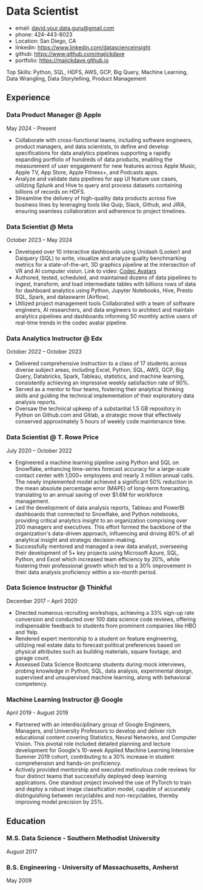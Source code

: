 # Data Scientist
- email: david.your.data.guru@gmail.com
- phone: 424-443-8023
- Location: San Diego, CA
- linkedin: https://www.linkedin.com/datascienceinsight
- github: https://www.github.com/majickdave
- portfolio: https://majickdave.github.io 

Top Skills: Python, SQL, HDFS, AWS, GCP, Big Query, Machine Learning, Data Wrangling, Data Storytelling, Product Management

## Experience
### Data Product Manager @ Apple
May 2024 - Present
- Collaborate with cross-functional teams, including software engineers, product managers, and data scientists, to define and develop specifications for data analytics pipelines supporting a rapidly expanding portfolio of hundreds of data products, enabling the
measurement of user engagement for new features across Apple Music, Apple TV, App Store, Apple Fitness+, and Podcasts apps.
- Analyze and validate data pipelines for app UI feature use cases, utilizing Splunk and Hive to query and process datasets containing billions
of records on HDFS.
- Streamline the delivery of high-quality data products across five business lines by leveraging tools like Quip, Slack, Github, and JIRA,
ensuring seamless collaboration and adherence to project timelines.

### Data Scientist @ Meta
October 2023 – May 2024
- Developed over 10 interactive dashboards using Unidash (Looker) and Daiquery (SQL) to write, visualize and analyze quality benchmarking
metrics for a state-of-the-art, 3D graphics pipeline at the intersection of VR and AI computer vision. Link to video: [Codec Avatars](https://youtu.be/MVYrJJNdrEg?si=DcgHqJWJtHu9nyye)
- Authored, tested, scheduled, and maintained dozens of data pipelines to ingest, transform, and load intermediate tables with billions rows
of data for dashboard analytics using Python, Jupyter Notebooks, Hive, Presto SQL, Spark, and dataswarm (Airflow).
- Utilized project management tools Collaborated with a team of software engineers, AI researchers, and data engineers to architect and
maintain analytics pipelines and dashboards informing 50 monthly active users of real-time trends in the codec avatar pipeline.

### Data Analytics Instructor @ Edx
October 2022 – October 2023
- Delivered comprehensive instruction to a class of 17 students across diverse subject areas, including Excel, Python, SQL, AWS, GCP, Big
Query, Databricks, Spark, Tableau, statistics, and machine learning, consistently achieving an impressive weekly satisfaction rate of 90%.
- Served as a mentor to four teams, fostering their analytical thinking skills and guiding the technical implementation of their exploratory
data analysis reports.
- Oversaw the technical upkeep of a substantial 1.5 GB repository in Python on Github.com and Gitlab, a strategic move that effectively
conserved approximately 5 hours of weekly code maintenance time.

### Data Scientist @ T. Rowe Price
July 2020 – October 2022
- Engineered a machine learning pipeline using Python and SQL on Snowflake, enhancing time-series forecast accuracy for a large-scale contact center with 1,000+ employees and nearly 3 million annual calls. The newly implemented model achieved a significant 50% reduction in the mean absolute percentage error (MAPE) of long-term forecasting, translating to an annual saving of over $1.6M for
workforce management.
- Led the development of data analysis reports, Tableau and PowerBI dashboards that connected to Snowflake, and Python notebooks,
providing critical analytics insight to an organization comprising over 200 managers and executives. This effort formed the backbone of the
organization's data-driven approach, influencing and driving 80% of all analytical insight and strategic decision-making.
- Successfully mentored and managed a new data analyst, overseeing their development of 5+ key projects using Microsoft Azure, SQL, Python, and Excel which increased team efficiency by 20%, while fostering their professional growth which led to a 30% improvement in
their data analysis proficiency within a six-month period.

### Data Science Instructor @ Thinkful
December 2017 – April 2020
- Directed numerous recruiting workshops, achieving a 33% sign-up rate conversion and conducted over 100 data science code reviews,
offering indispensable feedback to students from prominent companies like HBO and Yelp.
- Rendered expert mentorship to a student on feature engineering, utilizing real estate data to forecast political preferences based on
physical attributes such as building materials, square footage, and garage count.
- Assessed Data Science Bootcamp students during mock interviews, probing knowledge in Python, SQL, data analysis, experimental design,
supervised and unsupervised machine learning, along with behavioral competency.

### Machine Learning Instructor @ Google
April 2019 - August 2019
- Partnered with an interdisciplinary group of Google Engineers, Managers, and University Professors to develop and deliver rich educational content covering Statistics, Neural Networks, and Computer Vision. This pivotal role included detailed planning and lecture development for Google's 10-week Applied Machine Learning Intensive Summer 2019 cohort, contributing to a 30% increase in student comprehension
and hands-on proficiency.
- Actively provided mentorship and executed meticulous code reviews for four distinct teams that successfully deployed deep learning
applications. One standout project involved the use of PyTorch to train and deploy a robust image classification model, capable of accurately distinguishing between recyclables and non-recyclables, thereby improving model precision by 25%.

## Education
### M.S. Data Science - Southern Methodist University
August 2017

### B.S. Engineering - University of Massachusetts, Amherst
May 2009
